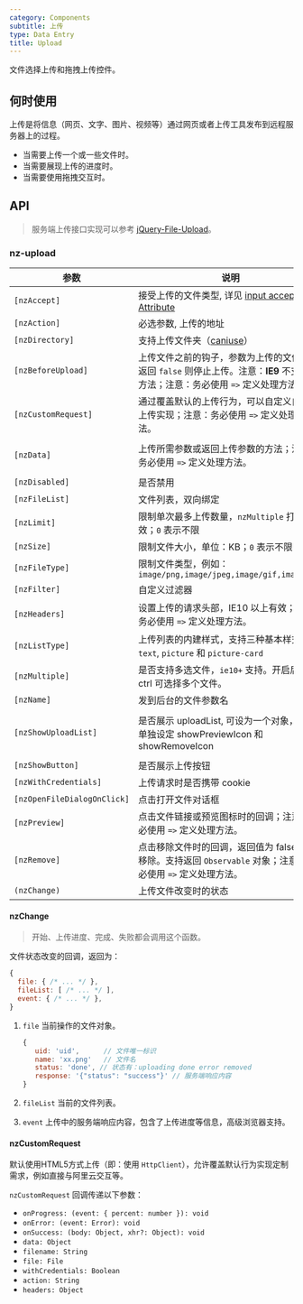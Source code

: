 ```yaml
---
category: Components
subtitle: 上传
type: Data Entry
title: Upload
---
```


文件选择上传和拖拽上传控件。

## 何时使用

上传是将信息（网页、文字、图片、视频等）通过网页或者上传工具发布到远程服务器上的过程。

- 当需要上传一个或一些文件时。
- 当需要展现上传的进度时。
- 当需要使用拖拽交互时。

## API

> 服务端上传接口实现可以参考 [jQuery-File-Upload](https://github.com/blueimp/jQuery-File-Upload/wiki)。

### nz-upload

| 参数 | 说明 | 类型 | 默认值 |
| --- | --- | --- | --- |
| `[nzAccept]` | 接受上传的文件类型, 详见 [input accept Attribute](https://developer.mozilla.org/en-US/docs/Web/HTML/Element/input#attr-accept) | string | - |
| `[nzAction]` | 必选参数, 上传的地址 | string | - |
| `[nzDirectory]` | 支持上传文件夹（[caniuse](https://caniuse.com/#feat=input-file-directory)） | boolean | false |
| `[nzBeforeUpload]` | 上传文件之前的钩子，参数为上传的文件，若返回 `false` 则停止上传。注意：**IE9** 不支持该方法；注意：务必使用 `=>` 定义处理方法。 | (file, fileList) => `boolean|Observable` | - |
| `[nzCustomRequest]` | 通过覆盖默认的上传行为，可以自定义自己的上传实现；注意：务必使用 `=>` 定义处理方法。 | `(item) => Subscription` | - |
| `[nzData]` | 上传所需参数或返回上传参数的方法；注意：务必使用 `=>` 定义处理方法。 | `Object|((file: UploadFile) => Object)` | - |
| `[nzDisabled]` | 是否禁用 | boolean | false |
| `[nzFileList]` | 文件列表，双向绑定 | UploadFile[] | - |
| `[nzLimit]` | 限制单次最多上传数量，`nzMultiple` 打开时有效；`0` 表示不限 | number | 0 |
| `[nzSize]` | 限制文件大小，单位：KB；`0` 表示不限 | number | 0 |
| `[nzFileType]` | 限制文件类型，例如：`image/png,image/jpeg,image/gif,image/bmp` | string | - |
| `[nzFilter]` | 自定义过滤器 | UploadFilter[] | - |
| `[nzHeaders]` | 设置上传的请求头部，IE10 以上有效；注意：务必使用 `=>` 定义处理方法。 | `Object｜((file: UploadFile) => Object)` | - |
| `[nzListType]` | 上传列表的内建样式，支持三种基本样式 `text`, `picture` 和 `picture-card` | string | 'text' |
| `[nzMultiple]` | 是否支持多选文件，`ie10+` 支持。开启后按住 ctrl 可选择多个文件。 | boolean | false |
| `[nzName]` | 发到后台的文件参数名 | string | 'file' |
| `[nzShowUploadList]` | 是否展示 uploadList, 可设为一个对象，用于单独设定 showPreviewIcon 和 showRemoveIcon | `Boolean or { showPreviewIcon?: boolean, showRemoveIcon?: boolean }` | true |
| `[nzShowButton]` | 是否展示上传按钮 | boolean | true |
| `[nzWithCredentials]` | 上传请求时是否携带 cookie | boolean | false |
| `[nzOpenFileDialogOnClick]` | 点击打开文件对话框 | boolean | true |
| `[nzPreview]` | 点击文件链接或预览图标时的回调；注意：务必使用 `=>` 定义处理方法。 | `(file: UploadFile) => void` | - |
| `[nzRemove]` | 点击移除文件时的回调，返回值为 false 时不移除。支持返回 `Observable` 对象；注意：务必使用 `=>` 定义处理方法。 | (file: UploadFile) => `boolean｜Observable` | 无   |
| `(nzChange)` | 上传文件改变时的状态 | EventEmitter | - |

#### nzChange

> 开始、上传进度、完成、失败都会调用这个函数。

文件状态改变的回调，返回为：

```js
{
  file: { /* ... */ },
  fileList: [ /* ... */ ],
  event: { /* ... */ },
}
```

1. `file` 当前操作的文件对象。

   ```js
   {
      uid: 'uid',      // 文件唯一标识
      name: 'xx.png'   // 文件名
      status: 'done', // 状态有：uploading done error removed
      response: '{"status": "success"}' // 服务端响应内容
   }
   ```

2. `fileList` 当前的文件列表。
3. `event` 上传中的服务端响应内容，包含了上传进度等信息，高级浏览器支持。

#### nzCustomRequest

默认使用HTML5方式上传（即：使用 `HttpClient`），允许覆盖默认行为实现定制需求，例如直接与阿里云交互等。

`nzCustomRequest` 回调传递以下参数：

- `onProgress: (event: { percent: number }): void`
- `onError: (event: Error): void`
- `onSuccess: (body: Object, xhr?: Object): void`
- `data: Object`
- `filename: String`
- `file: File`
- `withCredentials: Boolean`
- `action: String`
- `headers: Object`
